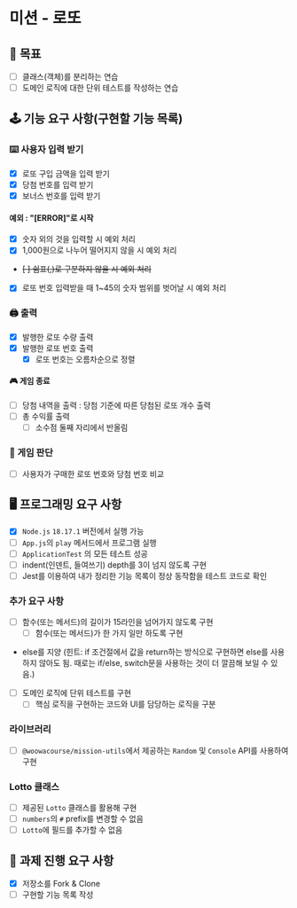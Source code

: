 # 미션 - 로또

## 🎯 목표

- [ ] 클래스(객체)를 분리하는 연습
- [ ] 도메인 로직에 대한 단위 테스트를 작성하는 연습

## 🕹 기능 요구 사항(구현할 기능 목록)

### ⌨️ 사용자 입력 받기

- [x] 로또 구입 금액을 입력 받기
- [x] 당첨 번호를 입력 받기
- [x] 보너스 번호를 입력 받기

#### 예외 : "[ERROR]"로 시작

- [x] 숫자 외의 것을 입력할 시 예외 처리
- [x] 1,000원으로 나누어 떨어지지 않을 시 예외 처리
- ~~[ ] 쉼표(,)로 구분하지 않을 시 예외 처리~~
- [x] 로또 번호 입력받을 때 1~45의 숫자 범위를 벗어날 시 예외 처리

### 🖨 출력

- [x] 발행한 로또 수량 출력
- [x] 발행한 로또 번호 출력
  - [x] 로또 번호는 오름차순으로 정렬

#### 🎮 게임 종료

- [ ] 당첨 내역을 출력 : 당첨 기준에 따른 당첨된 로또 개수 출력
- [ ] 총 수익률 출력
  - [ ] 소수점 둘째 자리에서 반올림

### 🎰 게임 판단

- [ ] 사용자가 구매한 로또 번호와 당첨 번호 비교

## 🖥 프로그래밍 요구 사항

- [x] `Node.js` `18.17.1` 버전에서 실행 가능
- [ ] `App.js`의 `play` 메서드에서 프로그램 실행
- [ ] `ApplicationTest` 의 모든 테스트 성공
- [ ] indent(인덴트, 들여쓰기) depth를 3이 넘지 않도록 구현
- [ ] Jest를 이용하여 내가 정리한 기능 목록이 정상 동작함을 테스트 코드로 확인

### 추가 요구 사항

- [ ] 함수(또는 메서드)의 길이가 15라인을 넘어가지 않도록 구현
  - [ ] 함수(또는 메서드)가 한 가지 일만 하도록 구현
- else를 지양
  (힌트: if 조건절에서 값을 return하는 방식으로 구현하면 else를 사용하지 않아도 됨.
  때로는 if/else, switch문을 사용하는 것이 더 깔끔해 보일 수 있음.)
- [ ] 도메인 로직에 단위 테스트를 구현
  - [ ] 핵심 로직을 구현하는 코드와 UI를 담당하는 로직을 구분

### 라이브러리

- [ ] `@woowacourse/mission-utils`에서 제공하는 `Random` 및 `Console` API를 사용하여 구현

### Lotto 클래스

- [ ] 제공된 `Lotto` 클래스를 활용해 구현
- [ ] `numbers`의 `#` prefix를 변경할 수 없음
- [ ] `Lotto`에 필드를 추가할 수 없음

## 📓 과제 진행 요구 사항

- [x] 저장소를 Fork & Clone
- [ ] 구현할 기능 목록 작성
